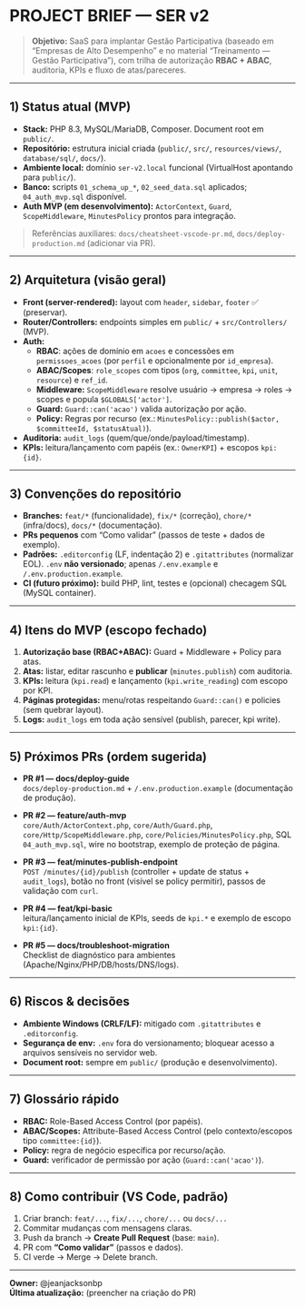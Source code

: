 # PROJECT BRIEF — SER v2

> **Objetivo:** SaaS para implantar Gestão Participativa (baseado em “Empresas de Alto Desempenho” e no material “Treinamento — Gestão Participativa”), com trilha de autorização **RBAC + ABAC**, auditoria, KPIs e fluxo de atas/pareceres.

---

## 1) Status atual (MVP)
- **Stack:** PHP 8.3, MySQL/MariaDB, Composer. Document root em `public/`.
- **Repositório:** estrutura inicial criada (`public/`, `src/`, `resources/views/`, `database/sql/`, `docs/`).
- **Ambiente local:** domínio `ser-v2.local` funcional (VirtualHost apontando para `public/`).
- **Banco:** scripts `01_schema_up_*`, `02_seed_data.sql` aplicados; `04_auth_mvp.sql` disponível.
- **Auth MVP (em desenvolvimento):** `ActorContext`, `Guard`, `ScopeMiddleware`, `MinutesPolicy` prontos para integração.

> Referências auxiliares: `docs/cheatsheet-vscode-pr.md`, `docs/deploy-production.md` (adicionar via PR).

---

## 2) Arquitetura (visão geral)
- **Front (server-rendered):** layout com `header`, `sidebar`, `footer` ✅ (preservar).
- **Router/Controllers:** endpoints simples em `public/` + `src/Controllers/` (MVP).
- **Auth:** 
  - **RBAC**: ações de domínio em `acoes` e concessões em `permissoes_acoes` (por `perfil` e opcionalmente por `id_empresa`).
  - **ABAC/Scopes**: `role_scopes` com tipos (`org`, `committee`, `kpi`, `unit`, `resource`) e `ref_id`.
  - **Middleware:** `ScopeMiddleware` resolve usuário → empresa → roles → scopes e popula `$GLOBALS['actor']`.
  - **Guard:** `Guard::can('acao')` valida autorização por ação.
  - **Policy:** Regras por recurso (ex.: `MinutesPolicy::publish($actor, $committeeId, $statusAtual)`).
- **Auditoria:** `audit_logs` (quem/que/onde/payload/timestamp).
- **KPIs:** leitura/lançamento com papéis (ex.: `OwnerKPI`) + escopos `kpi:{id}`.

---

## 3) Convenções do repositório
- **Branches:** `feat/*` (funcionalidade), `fix/*` (correção), `chore/*` (infra/docs), `docs/*` (documentação).
- **PRs pequenos** com “Como validar” (passos de teste + dados de exemplo).
- **Padrões:** `.editorconfig` (LF, indentação 2) e `.gitattributes` (normalizar EOL). `.env` **não versionado**; apenas `/.env.example` e `/.env.production.example`.
- **CI (futuro próximo):** build PHP, lint, testes e (opcional) checagem SQL (MySQL container).

---

## 4) Itens do MVP (escopo fechado)
1. **Autorização base (RBAC+ABAC):** Guard + Middleware + Policy para atas.
2. **Atas:** listar, editar rascunho e **publicar** (`minutes.publish`) com auditoria.
3. **KPIs:** leitura (`kpi.read`) e lançamento (`kpi.write_reading`) com escopo por KPI.
4. **Páginas protegidas:** menu/rotas respeitando `Guard::can()` e policies (sem quebrar layout).
5. **Logs:** `audit_logs` em toda ação sensível (publish, parecer, kpi write).

---

## 5) Próximos PRs (ordem sugerida)
- **PR #1 — docs/deploy-guide**  
  `docs/deploy-production.md` + `/.env.production.example` (documentação de produção).

- **PR #2 — feature/auth-mvp**  
  `core/Auth/ActorContext.php`, `core/Auth/Guard.php`, `core/Http/ScopeMiddleware.php`, `core/Policies/MinutesPolicy.php`, SQL `04_auth_mvp.sql`, wire no bootstrap, exemplo de proteção de página.

- **PR #3 — feat/minutes-publish-endpoint**  
  `POST /minutes/{id}/publish` (controller + update de status + `audit_logs`), botão no front (visível se policy permitir), passos de validação com `curl`.

- **PR #4 — feat/kpi-basic**  
  leitura/lançamento inicial de KPIs, seeds de `kpi.*` e exemplo de escopo `kpi:{id}`.

- **PR #5 — docs/troubleshoot-migration**  
  Checklist de diagnóstico para ambientes (Apache/Nginx/PHP/DB/hosts/DNS/logs).

---

## 6) Riscos & decisões
- **Ambiente Windows (CRLF/LF):** mitigado com `.gitattributes` e `.editorconfig`.
- **Segurança de env:** `.env` fora do versionamento; bloquear acesso a arquivos sensíveis no servidor web.
- **Document root:** sempre em `public/` (produção e desenvolvimento).

---

## 7) Glossário rápido
- **RBAC:** Role-Based Access Control (por papéis).
- **ABAC/Scopes:** Attribute-Based Access Control (pelo contexto/escopos tipo `committee:{id}`).
- **Policy:** regra de negócio específica por recurso/ação.
- **Guard:** verificador de permissão por ação (`Guard::can('acao')`).

---

## 8) Como contribuir (VS Code, padrão)
1. Criar branch: `feat/...`, `fix/...`, `chore/...` ou `docs/...`  
2. Commitar mudanças com mensagens claras.  
3. Push da branch → **Create Pull Request** (base: `main`).  
4. PR com **“Como validar”** (passos e dados).  
5. CI verde → Merge → Delete branch.

---

**Owner:** @jeanjacksonbp  
**Última atualização:** (preencher na criação do PR)
